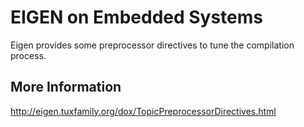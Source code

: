 # EIGEN on Embedded Systems

Eigen provides some preprocessor directives to tune the compilation process.

## More Information

<http://eigen.tuxfamily.org/dox/TopicPreprocessorDirectives.html>
